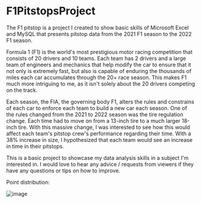 # F1PitstopsProject
The F1 pitstop is a project I created to show basic skills of Microsoft Excel and MySQL that presents pitstop data from the 2021 F1 season to the 2022 F1 season.

Formula 1 (F1) is the world's most prestigious motor racing competition that consists of 20 drivers and 10 teams. 
Each team has 2 drivers and a large team of engineers and mechanics that help modify the car to ensure that it not only is extremely fast, but also is capable of enduring the thousands of miles each car accumulates through the 20+ race season.
This makes F1 much more intriguing to me, as it isn't solely about the 20 drivers competing on the track.

Each season, the FIA, the governing body F1, alters the rules and constrains of each car to enforce each team to build a new car each season. One of the rules changed from the 2021 to 2022 season was the tire regulation change.
Each time had to move on from a 13-inch tire to a much larger 18-inch tire. With this massive change, I was interested to see how this would affect each team's pitstop crew's performance regarding their time. With a 38% increase in size, I hypothesized that each team would see an increase in time in their pitstops.

This is a basic project to showcase my data analysis skills in a subject I'm interested in. I would love to hear any advice / requests from viewers if they have any questions or tips on how to improve.

Point distribution:

![image](https://user-images.githubusercontent.com/47574914/195957618-67e67f1a-4060-4531-afad-4d90f303097e.png)
